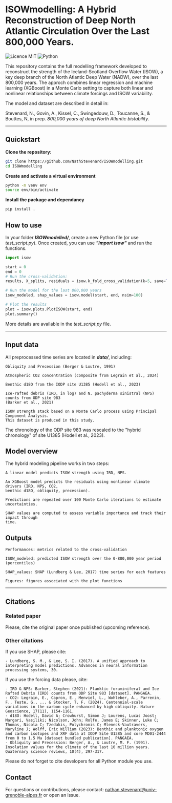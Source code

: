 # ISOWmodelling: A Hybrid Reconstruction of Deep North Atlantic Circulation Over the Last 800,000 Years.

![Licence MIT](https://img.shields.io/badge/license-MIT-green)
![Python](https://img.shields.io/badge/python-3.11+-blue)

This repository contains the full modelling framework developed to reconstruct the strength 
of the Iceland-Scotland Overflow Water (ISOW), a key deep branch of the North Atlantic Deep 
Water (NADW), over the last 800,000 years. The approch combines linear regression and 
machine learning (XGBoost) in a Monte Carlo setting to capture both linear and nonlinear 
relationships between climate forcings and ISOW variability.

The model and dataset are described in detail in:

Stevenard, N., Govin, A., Kissel, C., Swingedouw, D., Toucanne, S., & Bouttes, N, in prep.
*800,000 years of deep North Atlantic bistability*.

---

## Quickstart

**Clone the repository:**
```bash
git clone https://github.com/NathStevenard/ISOWmodelling.git
cd ISOWmodelling
```

**Create and activate a virtual environment**
```bash
python -m venv env
source env/bin/activate
```

**Install the package and dependancy**
```bash
pip install .
```

## How to use

In your folder ***ISOWmodelled/***, create a new Python file (or use *test_script.py*). Once created, you can use ***"import isow"*** and run the functions.

```python
import isow

start = 0
end = 0
# Run the cross-validation:
results, X_splits, residuals = isow.k_fold_cross_validation(k=5, save=True, plot=True)

# Run the model for the last 800,000 years
isow_modeled, shap_values = isow.model(start, end, nsim=100)

# Plot the results
plot = isow.plots.PlotISOW(start, end)
plot.summary()  
```
More details are available in the *test_script.py* file.

---
## Input data

All preprocessed time series are located in ***data/***, including:
    
    Obliquity and Precession (Berger & Loutre, 1991)

    Atmospheric CO2 concentration (composite from Legrain et al., 2024)

    Benthic d18O from the IODP site U1385 (Hodell et al., 2023)

    Ice-rafted debris (IRD, in log) and N. pachyderma sinistral (NPS) counts from ODP site 983 
    (Barker et al., 2021)

    ISOW strength stack based on a Monte Carlo process using Principal Component Analysis. 
    This dataset is produced in this study.

The chronology of the ODP site 983 was rescaled to the "hybrid chronology" of site U1385
(Hodell et al., 2023).

## Model overview

The hybrid modeling pipeline works in two steps:

    A linear model predicts ISOW strength using IRD, NPS.

    An XGBoost model predicts the residuals using nonlinear climate drivers (IRD, NPS, CO2, 
    benthic d18O, obliquity, precession).

    Predictions are repeated over 100 Monte Carlo iterations to estimate uncertainties.

    SHAP values are computed to assess variable importance and track their impact through 
    time.

## Outputs

    Performances: metrics related to the cross-validation    

    ISOW_modeled: predicted ISOW strength over the 0-800,000 year period (percentiles)

    SHAP_values: SHAP (Lundberg & Lee, 2017) time series for each features

    Figures: figures associated with the plot functions

---

## Citations

### Related paper
Please, cite the original paper once published (upcoming reference).

### Other citations
If you use SHAP, please cite:

    - Lundberg, S. M., & Lee, S. I. (2017). A unified approach to interpreting model predictions. Advances in neural information processing systems, 30.

If you use the forcing data please, cite:

    - IRD & NPS: Barker, Stephen (2021): Planktic foraminiferal and Ice Rafted Debris (IRD) counts from ODP Site 983 [dataset]. PANGAEA.
    - CO2: Legrain, E., Capron, E., Menviel, L., Wohleber, A., Parrenin, F., Teste, G., ... & Stocker, T. F. (2024). Centennial-scale variations in the carbon cycle enhanced by high obliquity. Nature Geoscience, 17(11), 1154-1161.
    - d18O: Hodell, David A; Crowhurst, Simon J; Lourens, Lucas Joost; Margari, Vasiliki; Nicolson, John; Rolfe, James E; Skinner, Luke C; Thomas, Nicola C; Tzedakis, Polychronis C; Mleneck-Vautravers, Maryline J; Wolff, Eric William (2023): Benthic and planktonic oxygen and carbon isotopes and XRF data at IODP Site U1385 and core MD01-2444 from 0 to 1.5 Ma [dataset bundled publication]. PANGAEA.
    - Obliquity and Precession: Berger, A., & Loutre, M. F. (1991). Insolation values for the climate of the last 10 million years. Quaternary science reviews, 10(4), 297-317.

Please do not forget to cite developers for all Python module you use.

## Contact

For questions or contributions, please contact:
nathan.stevenard@univ-grenoble-alpes.fr or open an issue.
